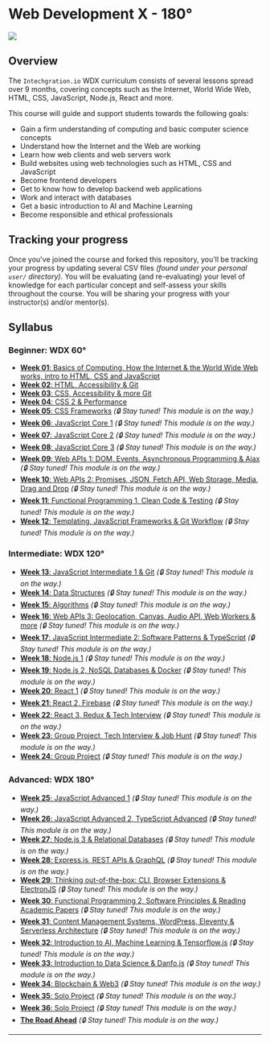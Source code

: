 # Web Development X - 180°

![](assets/syllabus.jpg)

## Overview 

  The `Intechgration.io` WDX curriculum consists of several lessons spread over 9 months, covering concepts such as the Internet, World Wide Web, HTML, CSS, JavaScript, Node.js, React and more.

  This course will guide and support students towards the following goals:

  - Gain a firm understanding of computing and basic computer science concepts
  - Understand how the Internet and the Web are working
  - Learn how web clients and web servers work
  - Build websites using web technologies such as HTML, CSS and JavaScript
  - Become frontend developers
  - Get to know how to develop backend web applications
  - Work and interact with databases
  - Get a basic introduction to AI and Machine Learning
  - Become responsible and ethical professionals 

## Tracking your progress

  Once you've joined the course and forked this repository, you'll be tracking your progress by updating several CSV files _(found under your personal `user/` directory)_. You will be evaluating (and re-evaluating) your level of knowledge for each particular concept and self-assess your skills throughout the course. You will be sharing your progress with your instructor(s) and/or mentor(s).

## Syllabus

### Beginner: WDX 60°

  - [**Week 01**: Basics of Computing, How the Internet & the World Wide Web works, intro to HTML, CSS and JavaScript](week01/index.md)
  - [**Week 02**: HTML, Accessibility & Git](week02/index.md)
  - [**Week 03**: CSS, Accessibility & more Git](week03/index.md)
  - [**Week 04**: CSS 2 & Performance](week04/index.md)
  - [**Week 05**: CSS Frameworks](#) _(🔒 Stay tuned! This module is on the way.)_
  - [**Week 06**: JavaScript Core 1](#) _(🔒 Stay tuned! This module is on the way.)_
  - [**Week 07**: JavaScript Core 2](#) _(🔒 Stay tuned! This module is on the way.)_
  - [**Week 08**: JavaScript Core 3](#) _(🔒 Stay tuned! This module is on the way.)_
  - [**Week 09**: Web APIs 1: DOM, Events, Asynchronous Programming & Ajax](#) _(🔒 Stay tuned! This module is on the way.)_
  - [**Week 10**: Web APIs 2: Promises, JSON, Fetch API, Web Storage, Media, Drag and Drop](#) _(🔒 Stay tuned! This module is on the way.)_
  - [**Week 11**: Functional Programming 1, Clean Code & Testing](#) _(🔒 Stay tuned! This module is on the way.)_
  - [**Week 12**: Templating, JavaScript Frameworks & Git Workflow](#) _(🔒 Stay tuned! This module is on the way.)_

### Intermediate: WDX 120°

  - [**Week 13**: JavaScript Intermediate 1 & Git](#) _(🔒 Stay tuned! This module is on the way.)_
  - [**Week 14**: Data Structures](#) _(🔒 Stay tuned! This module is on the way.)_
  - [**Week 15**: Algorithms](#) _(🔒 Stay tuned! This module is on the way.)_
  - [**Week 16**: Web APIs 3: Geolocation, Canvas, Audio API, Web Workers & more](#) _(🔒 Stay tuned! This module is on the way.)_
  - [**Week 17**: JavaScript Intermediate 2: Software Patterns & TypeScript](#) _(🔒 Stay tuned! This module is on the way.)_
  - [**Week 18**: Node.js 1](#) _(🔒 Stay tuned! This module is on the way.)_
  - [**Week 19**: Node.js 2, NoSQL Databases & Docker](#) _(🔒 Stay tuned! This module is on the way.)_
  - [**Week 20**: React 1](#) _(🔒 Stay tuned! This module is on the way.)_
  - [**Week 21**: React 2, Firebase](#) _(🔒 Stay tuned! This module is on the way.)_
  - [**Week 22**: React 3, Redux & Tech Interview](#) _(🔒 Stay tuned! This module is on the way.)_
  - [**Week 23**: Group Project, Tech Interview & Job Hunt](#) _(🔒 Stay tuned! This module is on the way.)_
  - [**Week 24**: Group Project](#) _(🔒 Stay tuned! This module is on the way.)_

### Advanced: WDX 180°

  - [**Week 25**: JavaScript Advanced 1](#) _(🔒 Stay tuned! This module is on the way.)_
  - [**Week 26**: JavaScript Advanced 2, TypeScript Advanced](#) _(🔒 Stay tuned! This module is on the way.)_
  - [**Week 27**: Node.js 3 & Relational Databases](#) _(🔒 Stay tuned! This module is on the way.)_
  - [**Week 28**: Express.js, REST APIs & GraphQL](#) _(🔒 Stay tuned! This module is on the way.)_
  - [**Week 29**: Thinking out-of-the-box: CLI, Browser Extensions & ElectronJS](#) _(🔒 Stay tuned! This module is on the way.)_
  - [**Week 30**: Functional Programming 2, Software Principles & Reading Academic Papers](#) _(🔒 Stay tuned! This module is on the way.)_
  - [**Week 31**: Content Management Systems, WordPress, Eleventy & Serverless Architecture](#) _(🔒 Stay tuned! This module is on the way.)_
  - [**Week 32**: Introduction to AI, Machine Learning & Tensorflow.js](#) _(🔒 Stay tuned! This module is on the way.)_
  - [**Week 33**: Introduction to Data Science & Danfo.js](#) _(🔒 Stay tuned! This module is on the way.)_
  - [**Week 34**: Blockchain & Web3](#) _(🔒 Stay tuned! This module is on the way.)_
  - [**Week 35**: Solo Project](#) _(🔒 Stay tuned! This module is on the way.)_
  - [**Week 36**: Solo Project](#) _(🔒 Stay tuned! This module is on the way.)_
  - [**The Road Ahead**](#) _(🔒 Stay tuned! This module is on the way.)_

---

